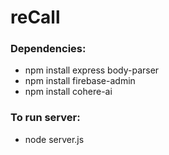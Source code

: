 # reCall

### Dependencies:
- npm install express body-parser
- npm install firebase-admin
- npm install cohere-ai

### To run server:
- node server.js